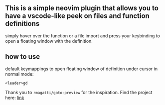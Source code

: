 ## This is a simple neovim plugin that allows you to have a vscode-like peek on files and function definitions

simply hover over the function or a file import and press your keybinding to open a floating window with the definition.

## how to use

default keymappings to open floating window of definition under cursor in normal mode:

```vim
<leader>gd
```

Thank you to ```rmagatti/goto-preview``` for the inspiration. Find the project here: [link](https://github.com/rmagatti/goto-preview)
